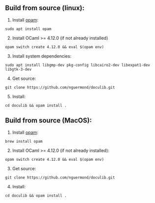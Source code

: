 ## Build from source (linux):
1. Install [opam](https://opam.ocaml.org/):
```
sudo apt install opam
```
2. Install OCaml >= 4.12.0 (if not already installed)
```
opam switch create 4.12.0 && eval $(opam env)
```
3. Install system dependencies:
```
sudo apt install libgmp-dev pkg-config libcairo2-dev libexpat1-dev libgtk-3-dev
```
4. Get source:
```
git clone https://github.com/nguermond/doculib.git
```
5. Install:
```
cd doculib && opam install .
```

## Build from source (MacOS):
1. Install [opam](https://opam.ocaml.org/):
```
brew install opam
```
2. Install OCaml >= 4.12.0 (if not already installed):
```
opam switch create 4.12.0 && eval $(opam env)
```
3. Get source:
```
git clone https://github.com/nguermond/doculib.git
```
4. Install:
```
cd doculib && opam install .
```
